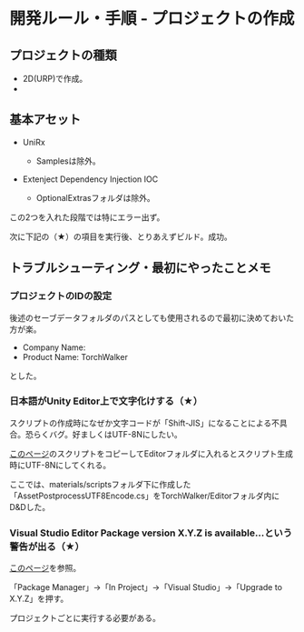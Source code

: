 # 開発ルール・手順 - プロジェクトの作成

## プロジェクトの種類

- 2D(URP)で作成。
- 

## 基本アセット

- UniRx
    - Samplesは除外。

- Extenject Dependency Injection IOC
    - OptionalExtrasフォルダは除外。

この2つを入れた段階では特にエラー出ず。

次に下記の（★）の項目を実行後、とりあえずビルド。成功。

## トラブルシューティング・最初にやったことメモ

### プロジェクトのIDの設定

後述のセーブデータフォルダのパスとしても使用されるので最初に決めておいた方が楽。

- Company Name: 
- Product Name: TorchWalker

とした。

### 日本語がUnity Editor上で文字化けする（★）

スクリプトの作成時になぜか文字コードが「Shift-JIS」になることによる不具合。恐らくバグ。好ましくはUTF-8Nにしたい。

[このページ](https://github.com/sharkattack51/GarageKit_for_Unity/blob/master/UnityProject/Assets/__ProjectName__/Editor/AssetPostprocessUTF8Encode.cs)のスクリプトをコピーしてEditorフォルダに入れるとスクリプト生成時にUTF-8Nにしてくれる。

ここでは、materials/scriptsフォルダ下に作成した「AssetPostprocessUTF8Encode.cs」をTorchWalker/Editorフォルダ内にD&Dした。

### Visual Studio Editor Package version X.Y.Z is available…という警告が出る（★）

[このページ](https://baba-s.hatenablog.com/entry/2021/07/14/180000)を参照。

「Package Manager」→「In Project」→「Visual Studio」→「Upgrade to X.Y.Z」を押す。

プロジェクトごとに実行する必要がある。
